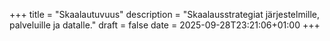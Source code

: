 +++
title = "Skaalautuvuus"
description = "Skaalausstrategiat järjestelmille, palveluille ja datalle."
draft = false
date = 2025-09-28T23:21:06+01:00
+++